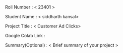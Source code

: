 Roll Number       :   < 23401 >

Student Name      :   < siddharth kansal>

Project Title     :   < Customer Ad Clicks>

Google Colab Link :  

Summary(Optional) :   < Brief summary of your project >
